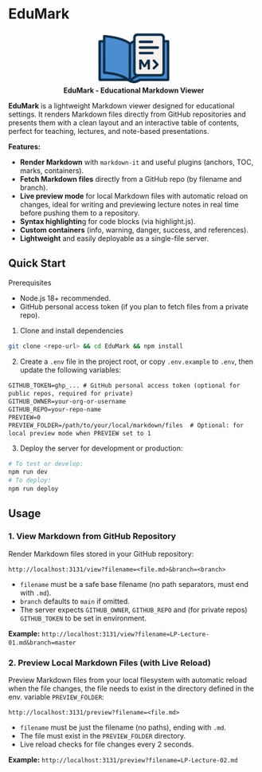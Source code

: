 # EduMark
<p align="center">
  <img style="width:148px; height:auto" src="public/logo.png"/><br/>
  <b>EduMark - Educational Markdown Viewer</b>
</p>

**EduMark** is a lightweight Markdown viewer designed for educational settings. It renders Markdown files directly from GitHub repositories and presents them with a clean layout and an interactive table of contents, perfect for teaching, lectures, and note-based presentations.

**Features:**
- **Render Markdown** with `markdown-it` and useful plugins (anchors, TOC, marks, containers).
- **Fetch Markdown files** directly from a GitHub repo (by filename and branch).
- **Live preview mode** for local Markdown files with automatic reload on changes, ideal for writing and previewing lecture notes in real time before pushing them to a repository.
- **Syntax highlightin**g for code blocks (via highlight.js).
- **Custom containers** (info, warning, danger, success, and references).
- **Lightweight** and easily deployable as a single-file server.

## Quick Start
Prerequisites
- Node.js 18+ recommended.
- GitHub personal access token (if you plan to fetch files from a private repo).

1. Clone and install dependencies
```bash
git clone <repo-url> && cd EduMark && npm install
```
2. Create a `.env` file in the project root, or copy `.env.example` to `.env`, then update the following variables:
```env
GITHUB_TOKEN=ghp_... # GitHub personal access token (optional for public repos, required for private)
GITHUB_OWNER=your-org-or-username
GITHUB_REPO=your-repo-name
PREVIEW=0
PREVIEW_FOLDER=/path/to/your/local/markdown/files  # Optional: for local preview mode when PREVIEW set to 1
```
3. Deploy the server for development or production:
```bash
# To test or develop:
npm run dev
# To deploy:
npm run deploy
```

## Usage

### 1. View Markdown from GitHub Repository
Render Markdown files stored in your GitHub repository:
```
http://localhost:3131/view?filename=<file.md>&branch=<branch>
```
- `filename` must be a safe base filename (no path separators, must end with `.md`).
- `branch` defaults to `main` if omitted.
- The server expects `GITHUB_OWNER`, `GITHUB_REPO` and (for private repos) `GITHUB_TOKEN` to be set in environment.

**Example:** `http://localhost:3131/view?filename=LP-Lecture-01.md&branch=master`

### 2. Preview Local Markdown Files (with Live Reload)
Preview Markdown files from your local filesystem with automatic reload when the file changes, the file needs to exist in the directory defined in the env. variable `PREVIEW_FOLDER`:
```
http://localhost:3131/preview?filename=<file.md>
```
- `filename` must be just the filename (no paths), ending with `.md`.
- The file must exist in the `PREVIEW_FOLDER` directory.
- Live reload checks for file changes every 2 seconds.

**Example:** `http://localhost:3131/preview?filename=LP-Lecture-02.md`
